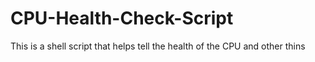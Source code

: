 # CPU-Health-Check-Script
This is a shell script that helps tell the health of the CPU and other thins
